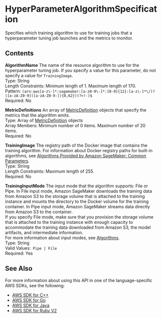 # HyperParameterAlgorithmSpecification<a name="API_HyperParameterAlgorithmSpecification"></a>

Specifies which training algorithm to use for training jobs that a hyperparameter tuning job launches and the metrics to monitor\.

## Contents<a name="API_HyperParameterAlgorithmSpecification_Contents"></a>

 **AlgorithmName**   <a name="SageMaker-Type-HyperParameterAlgorithmSpecification-AlgorithmName"></a>
The name of the resource algorithm to use for the hyperparameter tuning job\. If you specify a value for this parameter, do not specify a value for `TrainingImage`\.  
Type: String  
Length Constraints: Minimum length of 1\. Maximum length of 170\.  
Pattern: `(arn:aws[a-z\-]*:sagemaker:[a-z0-9\-]*:[0-9]{12}:[a-z\-]*\/)?([a-zA-Z0-9]([a-zA-Z0-9-]){0,62})(?<!-)$`   
Required: No

 **MetricDefinitions**   <a name="SageMaker-Type-HyperParameterAlgorithmSpecification-MetricDefinitions"></a>
An array of [MetricDefinition](API_MetricDefinition.md) objects that specify the metrics that the algorithm emits\.  
Type: Array of [MetricDefinition](API_MetricDefinition.md) objects  
Array Members: Minimum number of 0 items\. Maximum number of 20 items\.  
Required: No

 **TrainingImage**   <a name="SageMaker-Type-HyperParameterAlgorithmSpecification-TrainingImage"></a>
 The registry path of the Docker image that contains the training algorithm\. For information about Docker registry paths for built\-in algorithms, see [Algorithms Provided by Amazon SageMaker: Common Parameters](https://docs.aws.amazon.com/sagemaker/latest/dg/sagemaker-algo-docker-registry-paths.html)\.  
Type: String  
Length Constraints: Maximum length of 255\.  
Required: No

 **TrainingInputMode**   <a name="SageMaker-Type-HyperParameterAlgorithmSpecification-TrainingInputMode"></a>
The input mode that the algorithm supports: File or Pipe\. In File input mode, Amazon SageMaker downloads the training data from Amazon S3 to the storage volume that is attached to the training instance and mounts the directory to the Docker volume for the training container\. In Pipe input mode, Amazon SageMaker streams data directly from Amazon S3 to the container\.   
If you specify File mode, make sure that you provision the storage volume that is attached to the training instance with enough capacity to accommodate the training data downloaded from Amazon S3, the model artifacts, and intermediate information\.  
For more information about input modes, see [Algorithms](https://docs.aws.amazon.com/sagemaker/latest/dg/algos.html)\.   
Type: String  
Valid Values:` Pipe | File`   
Required: Yes

## See Also<a name="API_HyperParameterAlgorithmSpecification_SeeAlso"></a>

For more information about using this API in one of the language\-specific AWS SDKs, see the following:
+  [AWS SDK for C\+\+](https://docs.aws.amazon.com/goto/SdkForCpp/sagemaker-2017-07-24/HyperParameterAlgorithmSpecification) 
+  [AWS SDK for Go](https://docs.aws.amazon.com/goto/SdkForGoV1/sagemaker-2017-07-24/HyperParameterAlgorithmSpecification) 
+  [AWS SDK for Java](https://docs.aws.amazon.com/goto/SdkForJava/sagemaker-2017-07-24/HyperParameterAlgorithmSpecification) 
+  [AWS SDK for Ruby V2](https://docs.aws.amazon.com/goto/SdkForRubyV2/sagemaker-2017-07-24/HyperParameterAlgorithmSpecification) 
